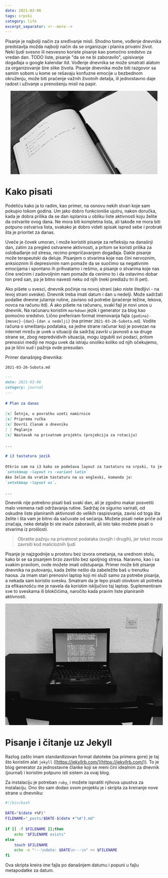 ```yaml
---
date: 2021-03-06
tags: srpski
category: life
excerpt_separator: <!--more-->
---
```


<style> 
img { 
  margin-left: auto;
  margin-right: auto;
  display: block;
}
</style>

Pisanje je najbolji način za sređivanje misli. Shodno tome, vođenje dnevnika predstavlja možda najbolji način da se organizuje i planira privatni život. Neki ljudi svesno ili nesvesno koriste pisanje kao pomoćno sredstvo za vredan dan. TODO liste, pisanje "da se ne bi zaboravilo", upisivanje događaja u google kalendar itd. Vođenje dnevnika se može smatrati alatom za organizovanje šire slike života. Pisanje dnevnika može biti razgovor sa samim sobom u kome se rešavaju konfuzne emocije u bezbednom okruženju, može biti praćenje važnih životnih detalja, ili jednostavno daje radost i uživanje u prenošenju misli na papir.

![dnevnik sveska](/assets/dnevnik-sveska.jpg)

<!--more-->

# Kako pisati

Podeliću kako ja to radim, kao primer, na osnovu nekih stvari koje sam pokupio tokom godina. Um jako dobro funkcioniše ujutru, nakon doručka, kada je dobra prilika da se dan isplanira u obliku liste aktivnosti koju želite da ostvarite ovog dana. Ne mora biti kompletna lista, ali takođe ne mora biti potpuno ostvariva lista, svakako je dobro videti spisak ispred sebe i probrati šta je prioritet za danas.

Uveče je čovek umoran, i može koristiti pisanje za refleksiju na današnji dan, zatim za pregled ostvarene aktivnosti, a pritom se koristi prilika za oslobađanje od stresa, recimo prepričavanjem događaja. Dakle pisanje može terapeutski da deluje. Pisanjem o stvarima koje nas čini nervoznim, anksioznim ili depresivnim nam pomaže da se suočimo sa negativnim emocijama i spontano ih prihvatamo i rešimo, a pisanje o stvarima koje nas čine srećnim i zadovoljnim nam pomaže da cenimo to i da ostavimo dobar ton pred san, pa je bitno navesti neku od njih (neki predlažu tri ili pet).

Ako pišete u svesci, dnevnik počinje na novoj strani (ako niste štedljivi - na levoj strani sveske). Dnevnik treba imati datum i dan u nedelji. Može sadržati podatke dnevne jutarnje rutine, zavisno od potrebe (praćenje težine, lekova, novca na računu itd). A ako pišete na računaru, svaki fajl je novi unos u dnevnik. Na računaru koristim `markdown` jezik i generator za blog kao pomoćno sredstvo. Lično preferiram format imenovanja fajla `{godina}-{mesec}-{dan}-{dan u nedelji}` (na primer `2021-03-26-Subota.md`). Vodite računa o smeštanju podataka, sa jedne strane računar koji je povezan na internet mrežu je uvek u situaciji da sadržaj završi u javnosti a sa druge strane se, zbog nepredvidivih situacija, mogu izgubiti svi podaci, pritom prenosivi mediji ne mogu uvek da istraju onoliko koliko od njih očekujemo, pa je lični sud i pažnja ovde presudan.

Primer današnjeg dnevnika:

`2021-03-26-Subota.md`

```markdown
---
date: 2021-03-06
category: journal
---

# Plan za danas

[x] Šetnja, u povratku uzeti namirnice
[x] Priprema ručka
[x] Dovrši članak o dnevniku
[ ] Peglanje
[x] Nastavak na privatnom projektu (projekcija za rotaciju)

...

# i3 tastatura jezik

Otkrio sam na i3 kako se podešava layout za tastaturu na srpski, to je komanda:
`setxkbmap -layout rs -variant latin`
Ako želim da vratim tastaturu na us engleski, komanda je:
`setxkbmap -layout us`.

...


```

Dnevnik nije potrebno pisati baš svaki dan, ali je zgodno makar posvetiti malo vremena radi održavanja rutine. Sadržaj će sigurno varirati, od oskudne liste planiranih aktivnosti do velikih raspisivanja, zavisi od toga šta želite i šta vam je bitno da sačuvate od sećanja. Možete pisati neke priče od značaja, neke detalje bi ste inače zaboravili, ali isto tako možete pisati o stvarima iz prošlosti.

> Obratite pažnju na privatnost podataka (svojih i drugih), jer tekst moze zavrsiti kod malicioznih ljudi

Pisanje je najzgodnije u prostoru bez izvora ometanja, na urednom stolu, kako bi se sa pisanjem brzo završilo bez spoljnog stresa. Naravno, kao i sa svakim pravilom, ovde možete imati odstupanja. Primer može biti pisanje dnevnika na putovanju, kada želite nešto da zabeležite baš u trenutku haosa. Ja imam stari prenosivi laptop koji mi služi samo za potrebe pisanja, a nekada sam koristio svesku. Smatram da je lepo pisati olovkom ali potreba za efikasnošću me je navela da koristim isključivo taj laptop. Suplementiram sve to sveskama ili blokčićima, naročito kada pravim liste planiranih aktivnosti.

![thinkpad x230i sa ovom stranicom](/assets/dnevnik-thinkpad.jpg)

# Pisanje i čitanje uz Jekyll

Razlog zašto imam standardizovan format datoteke (sa primera gore) je taj što koristim alat `jekyll` ([https://jekyllrb.com/](https://jekyllrb.com/)). To je blog generator za jednostavne članke koji se meni čini idealnim za dnevnik (journal) i koristim potpuno isti sistem za ovaj blog.

Za instalaciju je potreban `ruby`, i možete ispratiti njihova upustva za instalaciju. Ono što sam dodao svom projektu je i skripta za kreiranje nove strane u dnevniku:

``` sh
#!/bin/bash

DATE="$(date +%F)"
FILENAME="_posts/$DATE-$(date +"%A").md"

if [[ -f $FILENAME ]];then
    echo "$FILENAME exists"
else
    touch $FILENAME
    echo -e "---\ndate: $DATE\n---\n" >> $FILENAME
fi
```

Ova skripta kreira ime fajla po današnjem datumu i popuni u fajlu metapodatke za datum.